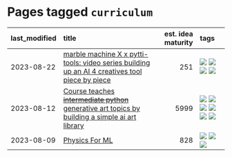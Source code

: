 # Pages tagged `curriculum`

|last_modified|title|est. idea maturity|tags
|:---|:---|---:|:---|
|2023-08-22|[marble machine X x pytti-tools: video series building up an AI 4 creatives tool piece by piece](../marble_machine_x_pytti-tools.md)|251|[![](https://img.shields.io/badge/tag-curriculum-7a219d)](../tags/curriculum.md) [![](https://img.shields.io/badge/tag-public_good-36f98)](../tags/public_good.md) [![](https://img.shields.io/badge/tag-publication-d5ffe)](../tags/publication.md) [![](https://img.shields.io/badge/tag-video_series-ca4f5a)](../tags/video_series.md)|
|2023-08-12|[Course teaches ~~intermediate python~~ generative art topics by building a simple ai art library](../Course_teaches_basic_python_by_building_a_simple_ai_art_library.md)|5999|[![](https://img.shields.io/badge/tag-curriculum-7a219d)](../tags/curriculum.md) [![](https://img.shields.io/badge/tag-education-be4650)](../tags/education.md) [![](https://img.shields.io/badge/tag-from_issue-e6ab9)](../tags/from_issue.md) [![](https://img.shields.io/badge/tag-public_good-36f98)](../tags/public_good.md) [![](https://img.shields.io/badge/tag-publication-d5ffe)](../tags/publication.md) [![](https://img.shields.io/badge/tag-wip-496a1)](../tags/wip.md)|
|2023-08-09|[Physics For ML](../physics_for_ml.md)|828|[![](https://img.shields.io/badge/tag-curriculum-7a219d)](../tags/curriculum.md) [![](https://img.shields.io/badge/tag-education-be4650)](../tags/education.md) [![](https://img.shields.io/badge/tag-publication-d5ffe)](../tags/publication.md)|